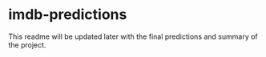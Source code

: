 # imdb-predictions

This readme will be updated later with the final predictions and summary of the project.
